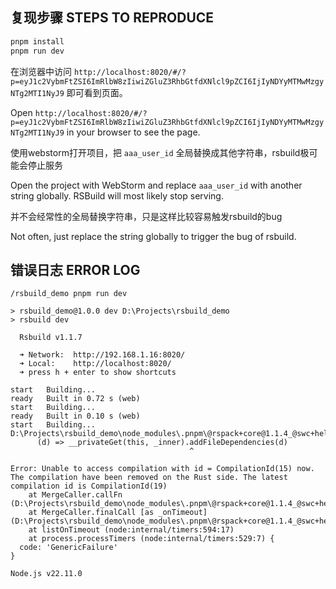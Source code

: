 ## 复现步骤 STEPS TO REPRODUCE

```bash
pnpm install
pnpm run dev
```

在浏览器中访问 `http://localhost:8020/#/?p=eyJ1c2VybmFtZSI6ImRlbW8zIiwiZGluZ3RhbGtfdXNlcl9pZCI6IjIyNDYyMTMwMzgyNTg2MTI1NyJ9` 即可看到页面。

Open `http://localhost:8020/#/?p=eyJ1c2VybmFtZSI6ImRlbW8zIiwiZGluZ3RhbGtfdXNlcl9pZCI6IjIyNDYyMTMwMzgyNTg2MTI1NyJ9` in your browser to see the page.

使用webstorm打开项目，把 `aaa_user_id` 全局替换成其他字符串，rsbuild极可能会停止服务

Open the project with WebStorm and replace `aaa_user_id` with another string globally. RSBuild will most likely stop serving.

并不会经常性的全局替换字符串，只是这样比较容易触发rsbuild的bug

Not often, just replace the string globally to trigger the bug of rsbuild.

## 错误日志 ERROR LOG

```
/rsbuild_demo pnpm run dev

> rsbuild_demo@1.0.0 dev D:\Projects\rsbuild_demo
> rsbuild dev

  Rsbuild v1.1.7

  ➜ Network:  http://192.168.1.16:8020/
  ➜ Local:    http://localhost:8020/
  ➜ press h + enter to show shortcuts

start   Building...
ready   Built in 0.72 s (web)
start   Building...
ready   Built in 0.10 s (web)
start   Building...
D:\Projects\rsbuild_demo\node_modules\.pnpm\@rspack+core@1.1.4_@swc+helpers@0.5.15\node_modules\@rspack\core\dist\index.js:2807
      (d) => __privateGet(this, _inner).addFileDependencies(d)
                                        ^

Error: Unable to access compilation with id = CompilationId(15) now. The compilation have been removed on the Rust side. The latest compilation id is CompilationId(19)
    at MergeCaller.callFn (D:\Projects\rsbuild_demo\node_modules\.pnpm\@rspack+core@1.1.4_@swc+helpers@0.5.15\node_modules\@rspack\core\dist\index.js:2807:41)
    at MergeCaller.finalCall [as _onTimeout] (D:\Projects\rsbuild_demo\node_modules\.pnpm\@rspack+core@1.1.4_@swc+helpers@0.5.15\node_modules\@rspack\core\dist\index.js:2672:12)
    at listOnTimeout (node:internal/timers:594:17)
    at process.processTimers (node:internal/timers:529:7) {
  code: 'GenericFailure'
}

Node.js v22.11.0
```
